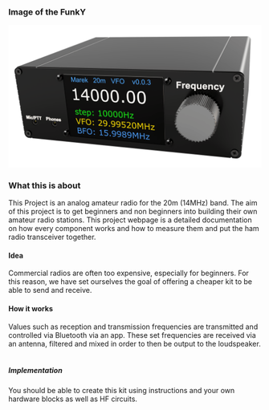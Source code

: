 ### Image of the FunkY

![something went wrong](case_2024-Nov-23_08-20-16PM-000_CustomizedView19826569235-min.png)

### What this is about
This Project is an analog amateur radio for the 20m (14MHz) band. The aim of this project is to get beginners and non beginners into building their own amateur radio stations. This project webpage is a detailed documentation on how every component works and how to measure them and put the ham radio transceiver together. 

#### Idea
Commercial radios are often too expensive, especially for beginners. For this reason, we have set ourselves the goal of offering a cheaper kit to be able to send and receive. ​

#### How it works
Values ​​such as reception and transmission frequencies are transmitted and controlled via Bluetooth via an app.​
These set frequencies are received via an antenna, filtered and mixed in order to then be output to the loudspeaker. ​

##### Implementation​
You should be able to create this kit using instructions and your own hardware blocks as well as HF circuits.​​